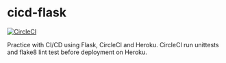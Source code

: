 # cicd-flask
[![CircleCI](https://circleci.com/gh/jtertil/cicd-flask/tree/master.svg?style=svg)](https://circleci.com/gh/jtertil/cicd-flask/tree/master)

Practice with CI/CD using Flask, CircleCI and Heroku. CircleCI run unittests and flake8 lint test before deployment on Heroku.  
